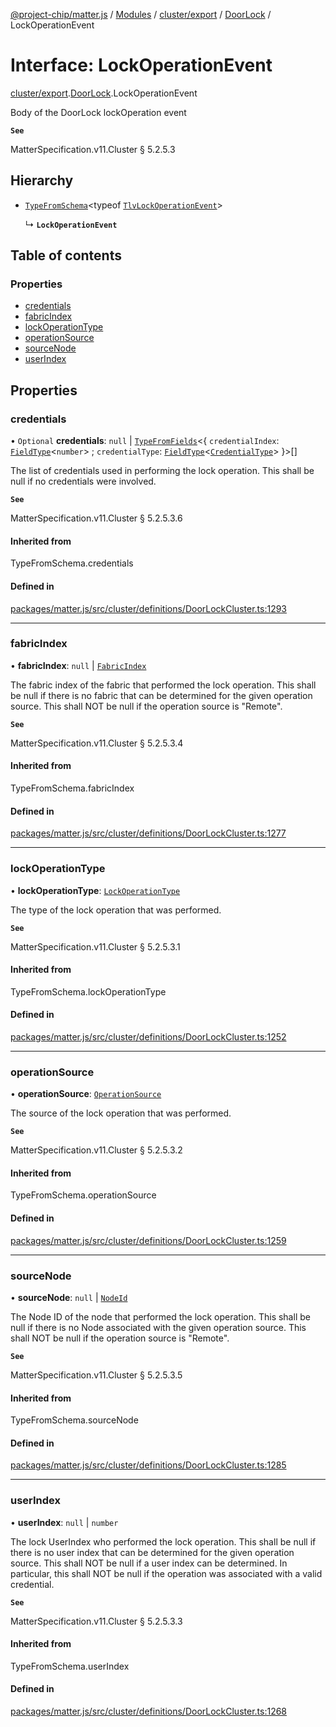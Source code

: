 [@project-chip/matter.js](../README.md) / [Modules](../modules.md) / [cluster/export](../modules/cluster_export.md) / [DoorLock](../modules/cluster_export.DoorLock.md) / LockOperationEvent

# Interface: LockOperationEvent

[cluster/export](../modules/cluster_export.md).[DoorLock](../modules/cluster_export.DoorLock.md).LockOperationEvent

Body of the DoorLock lockOperation event

**`See`**

MatterSpecification.v11.Cluster § 5.2.5.3

## Hierarchy

- [`TypeFromSchema`](../modules/tlv_export.md#typefromschema)\<typeof [`TlvLockOperationEvent`](../modules/cluster_export.DoorLock.md#tlvlockoperationevent)\>

  ↳ **`LockOperationEvent`**

## Table of contents

### Properties

- [credentials](cluster_export.DoorLock.LockOperationEvent.md#credentials)
- [fabricIndex](cluster_export.DoorLock.LockOperationEvent.md#fabricindex)
- [lockOperationType](cluster_export.DoorLock.LockOperationEvent.md#lockoperationtype)
- [operationSource](cluster_export.DoorLock.LockOperationEvent.md#operationsource)
- [sourceNode](cluster_export.DoorLock.LockOperationEvent.md#sourcenode)
- [userIndex](cluster_export.DoorLock.LockOperationEvent.md#userindex)

## Properties

### credentials

• `Optional` **credentials**: ``null`` \| [`TypeFromFields`](../modules/tlv_export.md#typefromfields)\<\{ `credentialIndex`: [`FieldType`](tlv_export.FieldType.md)\<`number`\> ; `credentialType`: [`FieldType`](tlv_export.FieldType.md)\<[`CredentialType`](../enums/cluster_export.DoorLock.CredentialType.md)\>  }\>[]

The list of credentials used in performing the lock operation. This shall be null if no credentials were
involved.

**`See`**

MatterSpecification.v11.Cluster § 5.2.5.3.6

#### Inherited from

TypeFromSchema.credentials

#### Defined in

[packages/matter.js/src/cluster/definitions/DoorLockCluster.ts:1293](https://github.com/project-chip/matter.js/blob/2d9f2165d2672864fda3496a6d0d5f93597f82c6/packages/matter.js/src/cluster/definitions/DoorLockCluster.ts#L1293)

___

### fabricIndex

• **fabricIndex**: ``null`` \| [`FabricIndex`](../modules/datatype_export.md#fabricindex)

The fabric index of the fabric that performed the lock operation. This shall be null if there is no fabric
that can be determined for the given operation source. This shall NOT be null if the operation source is
"Remote".

**`See`**

MatterSpecification.v11.Cluster § 5.2.5.3.4

#### Inherited from

TypeFromSchema.fabricIndex

#### Defined in

[packages/matter.js/src/cluster/definitions/DoorLockCluster.ts:1277](https://github.com/project-chip/matter.js/blob/2d9f2165d2672864fda3496a6d0d5f93597f82c6/packages/matter.js/src/cluster/definitions/DoorLockCluster.ts#L1277)

___

### lockOperationType

• **lockOperationType**: [`LockOperationType`](../enums/cluster_export.DoorLock.LockOperationType.md)

The type of the lock operation that was performed.

**`See`**

MatterSpecification.v11.Cluster § 5.2.5.3.1

#### Inherited from

TypeFromSchema.lockOperationType

#### Defined in

[packages/matter.js/src/cluster/definitions/DoorLockCluster.ts:1252](https://github.com/project-chip/matter.js/blob/2d9f2165d2672864fda3496a6d0d5f93597f82c6/packages/matter.js/src/cluster/definitions/DoorLockCluster.ts#L1252)

___

### operationSource

• **operationSource**: [`OperationSource`](../enums/cluster_export.DoorLock.OperationSource.md)

The source of the lock operation that was performed.

**`See`**

MatterSpecification.v11.Cluster § 5.2.5.3.2

#### Inherited from

TypeFromSchema.operationSource

#### Defined in

[packages/matter.js/src/cluster/definitions/DoorLockCluster.ts:1259](https://github.com/project-chip/matter.js/blob/2d9f2165d2672864fda3496a6d0d5f93597f82c6/packages/matter.js/src/cluster/definitions/DoorLockCluster.ts#L1259)

___

### sourceNode

• **sourceNode**: ``null`` \| [`NodeId`](../modules/datatype_export.md#nodeid)

The Node ID of the node that performed the lock operation. This shall be null if there is no Node associated
with the given operation source. This shall NOT be null if the operation source is "Remote".

**`See`**

MatterSpecification.v11.Cluster § 5.2.5.3.5

#### Inherited from

TypeFromSchema.sourceNode

#### Defined in

[packages/matter.js/src/cluster/definitions/DoorLockCluster.ts:1285](https://github.com/project-chip/matter.js/blob/2d9f2165d2672864fda3496a6d0d5f93597f82c6/packages/matter.js/src/cluster/definitions/DoorLockCluster.ts#L1285)

___

### userIndex

• **userIndex**: ``null`` \| `number`

The lock UserIndex who performed the lock operation. This shall be null if there is no user index that can
be determined for the given operation source. This shall NOT be null if a user index can be determined. In
particular, this shall NOT be null if the operation was associated with a valid credential.

**`See`**

MatterSpecification.v11.Cluster § 5.2.5.3.3

#### Inherited from

TypeFromSchema.userIndex

#### Defined in

[packages/matter.js/src/cluster/definitions/DoorLockCluster.ts:1268](https://github.com/project-chip/matter.js/blob/2d9f2165d2672864fda3496a6d0d5f93597f82c6/packages/matter.js/src/cluster/definitions/DoorLockCluster.ts#L1268)

